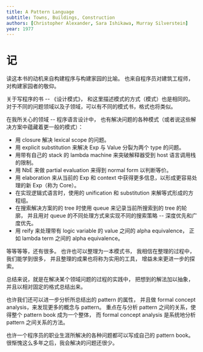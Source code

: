 ```yaml
---
title: A Pattern Language
subtitle: Towns, Buildings, Construction
authors: [Christopher Alexander, Sara Ishikawa, Murray Silverstein]
year: 1977
---
```


# 记

读这本书的动机来自构建程序与构建家园的比喻。
也来自程序员对建筑工程师，对构建家园者的敬仰。

关于写程序的书 -- 《设计模式》，
和这里描述模式的方式（模式）也是相同的。
对于不同的问题领域以及子领域，可以有不同的模式书，格式也将类似。

在我所关心的领域 -- 程序语言设计中，
也有解决问题的各种模式（或者说这些解决方案中蕴藏着更一般的模式）：

- 用 closure 解决 lexical scope 的问题。
- 用 explicit substitution 来解决 Exp 与 Value 分裂为两个 type 的问题。
- 用带有自己的 stack 的 lambda machine 来突破解释器受到 host 语言调用栈的限制。
- 用 NbE 来做 partial evaluation 来得到 normal form 以判断等价。
- 用 elaboration 来从当前的 Exp 和 context 中获得更多信息，以形成更容易处理的新 Exp（称为 Core）。
- 在实现逻辑式语言时，使用的 unification 和 substitution 来解等式形成的方程组。
- 在搜索解决方案的的 tree 时使用 queue 来记录当前所搜索到的 tree 的轮廓，
  并且用对 queue 的不同处理方式来实现不同的搜索策略 -- 深度优先和广度优先。
- 用 reify 来处理带有 logic variable 的 value 之间的 alpha equivalence，
  正如 lambda term 之间的 alpha equivalence。

等等等等，还有很多。
也许也可以整理为一本模式书，
我相信在整理的过程中，我们能学到很多，
并且整理的成果也将称为实用的工具，
增益未来更进一步的探索。

总结来说，就是在解决某个领域问题的过程的实践中，
把想到的解法加以抽象，并且以相对固定的格式总结出来。

也许我们还可以进一步分析所总结出的 pattern 的属性，
并且做 formal concept analysis，来发现更多的概念与 pattern。
重点在与分析 pattern 之间的关系，使得整个 pattern book 成为一个整体，
而 formal concept analysis 是系统地分析 pattern 之间关系的方法。

也许一个程序员的职业生涯所解决的各种问题都可以写成自己的 pattern book。
很惭愧这么多年之后，我会解决的问题还很少。
